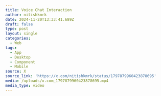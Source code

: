 ```yaml
---
title: Voice Chat Interaction
author: nitishkmrk
date: 2024-11-20T13:33:41.689Z
draft: false
type: post
layout: single
categories:
  - Web
tags:
  - App
  - Desktop
  - Component
  - Mobile
source: X
source_link: 'https://x.com/nitishkmrk/status/1797879960423878695'
media: /uploads/x.com_1797879960423878695.mp4
media_type: video
---
```


